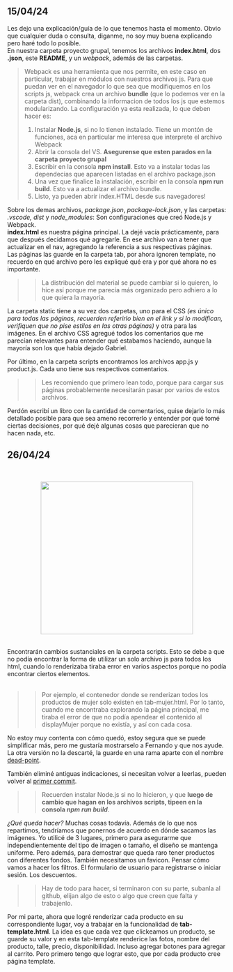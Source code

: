 ## 15/04/24
Les dejo una explicación/guía de lo que tenemos hasta el momento. Obvio que cualquier duda o consulta, diganme, no soy muy buena explicando pero haré todo lo posible.<br>
En nuestra carpeta proyecto grupal, tenemos los archivos **index.html**, dos **.json**, este **README**, y un *webpack*, además de las carpetas.<br>
>Webpack es una herramienta que nos permite, en este caso en particular, trabajar en módulos con nuestros archivos js. Para que puedan ver en el navegador lo que sea que modifiquemos en los scripts js, webpack crea un archivo **bundle** (que lo podemos ver en la carpeta dist), combinando la informacion de todos los js que estemos modularizando. La configuración ya esta realizada, lo que deben hacer es:
>1. Instalar **Node.js**, si no lo tienen instalado. Tiene un montón de funciones, aca en particular me interesa que interprete el archivo Webpack
>2. Abrir la consola del VS. **Asegurense que esten parados en la carpeta proyecto grupal**
>3. Escribir en la consola **npm install**. Esto va a instalar todas las dependecias que aparecen listadas en el archivo package.json
>4. Una vez que finalice la instalación, escribir en la consola **npm run build**. Esto va a actualizar el archivo bundle.
>5. Listo, ya pueden abrir index.HTML desde sus navegadores!

Sobre los demas archivos, *package.json*, *package-lock.json*, y las carpetas: *.vscode, dist* y *node_modules*: Son configuraciones que creó Node.js y Webpack.
<br> **index.html** es nuestra página principal. La dejé vacía prácticamente, para que después decidamos qué agregarle. En ese archivo van a tener que actualizar en el nav, agregando la referencia a sus respectivas páginas.
<br>Las páginas las guarde en la carpeta tab, por ahora ignoren template, no recuerdo en qué archivo pero les expliqué qué era y por qué ahora no es importante.
>>La distribución del material se puede cambiar si lo quieren, lo hice así porque me parecía más organizado pero adhiero a lo que quiera la mayoría.

La carpeta static tiene a su vez dos carpetas, uno para el CSS *(es único para todas las páginas, recuerden referirlo bien en el link y si lo modifican, verifiquen que no pise estilos en las otras páginas)* y otra para las imágenes. En el archivo CSS agregué todos los comentarios que me parecían relevantes para entender qué estabamos haciendo, aunque la mayoría son los que había dejado Gabriel.

Por último, en la carpeta scripts encontramos los archivos app.js y product.js. Cada uno tiene sus respectivos comentarios. 

>>Les recomiendo que primero lean todo, porque para cargar sus páginas probablemente necesitarán pasar por varios de estos archivos.<br>


Perdón escribí un libro con la cantidad de comentarios, quise dejarlo lo más detallado posible para que sea ameno recorrerlo y entender por qué tomé ciertas decisiones, por qué dejé algunas cosas que parecieran que no hacen nada, etc.<br>

##

## 26/04/24

<br>
<p align="center">
<img src="https://pbs.twimg.com/media/ERE4wK2WsAABizg.jpg" width="350px">
</p>
<br>
Encontrarán cambios sustanciales en la carpeta scripts. Esto se debe a que no podía encontrar la forma de utilizar un solo archivo js para todos los html, cuando lo renderizaba tiraba error en varios aspectos porque no podía encontrar ciertos elementos. <br>
<br>

>>Por ejemplo, el contenedor donde se renderizan todos los productos de mujer solo existen en tab-mujer.html. Por lo tanto, cuando me encontraba explorando la página principal, me tiraba el error de que no podía apendear el contenido al displayMujer porque no existía, y así con cada cosa.<br>

No estoy muy contenta con cómo quedó, estoy segura que se puede simplificar más, pero me gustaría mostrarselo a Fernando y que nos ayude. La otra versión no la descarté, la guarde en una rama aparte con el nombre [dead-point](https://github.com/vpup1pu/CaC---proyecto-grupal/tree/dead-point).

También eliminé antiguas indicaciones, si necesitan volver a leerlas, pueden volver al [primer commit](https://github.com/vpup1pu/CaC---proyecto-grupal/commit/dc411a4886439ff997dd3533b118138f341bfc3c).

>>Recuerden instalar Node.js si no lo hicieron, y que **luego de cambio que hagan en los archivos scripts, tipeen en la consola *npm run build***.

*¿Qué queda hacer?* Muchas cosas todavía. Además de lo que nos repartimos, tendríamos que ponernos de acuerdo en dónde sacamos las imágenes. Yo utilicé de 3 lugares, primero para asegurarme que independientemente del tipo de imagen o tamaño, el diseño se mantenga uniforme. Pero además, para demostrar que queda raro tener productos con diferentes fondos.
También necesitamos un favicon. Pensar cómo vamos a hacer los filtros. El formulario de usuario para registrarse o iniciar sesión. Los descuentos. 
>>Hay de todo para hacer, si terminaron con su parte, subanla al github, elijan algo de esto o algo que creen que falta y trabajenlo.

Por mi parte, ahora que logré renderizar cada producto en su correspondiente lugar, voy a trabajar en la funcionalidad de **tab-template.html**. La idea es que cada vez que clickeamos un producto, se guarde su valor y en esta tab-template renderice las fotos, nombre del producto, talle, precio, disponibilidad. Incluso agregar botones para agregar al carrito. Pero primero tengo que lograr esto, que por cada producto cree página template.